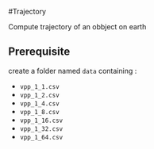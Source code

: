 #Trajectory

Compute trajectory of an obbject on earth


## Prerequisite
create a folder named ``data`` containing :
* ``vpp_1_1.csv``
* ``vpp_1_2.csv``
* ``vpp_1_4.csv``
* ``vpp_1_8.csv``
* ``vpp_1_16.csv``
* ``vpp_1_32.csv``
* ``vpp_1_64.csv``